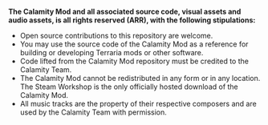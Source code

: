 **The Calamity Mod and all associated source code, visual assets and audio assets, is all rights reserved (ARR), with the following stipulations:**

- Open source contributions to this repository are welcome.
- You may use the source code of the Calamity Mod as a reference for building or developing Terraria mods or other software.
- Code lifted from the Calamity Mod repository must be credited to the Calamity Team.
- The Calamity Mod cannot be redistributed in any form or in any location. The Steam Workshop is the only officially hosted download of the Calamity Mod.
- All music tracks are the property of their respective composers and are used by the Calamity Team with permission.